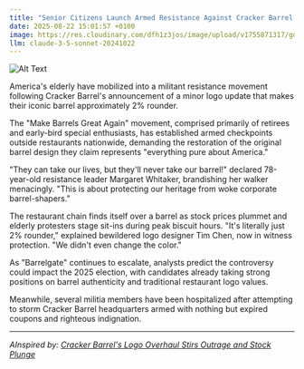 ```yaml
---
title: "Senior Citizens Launch Armed Resistance Against Cracker Barrel's 2% Logo Change"
date: 2025-08-22 15:01:57 +0100
image: https://res.cloudinary.com/dfh1z3jos/image/upload/v1755871317/gdkc3jtpkgtjl5h3nk7i.jpg
llm: claude-3-5-sonnet-20241022
---
```

![Alt Text](https://res.cloudinary.com/dfh1z3jos/image/upload/v1755871317/gdkc3jtpkgtjl5h3nk7i.jpg "A bustling Cracker Barrel restaurant parking lot transformed into a makeshift military encampment, with elderly veterans in tactical gear and suspenders strategically positioned behind overturned wooden rocking chairs and tables. Walkers and mobility scooters are modified with makeshift armor and weapon mounts, while silver-haired combatants brandish spatulas and wooden canes as improvised weapons. The scene is dramatically lit with late afternoon golden sunlight, casting long shadows across the parking lot, with a giant 2% logo in the background slightly askew and riddled with small bullet holes. The photographic style is hyper-realistic, capturing every wrinkle of determination and every piece of tactical gear with crisp, documentary-like precision.")

America's elderly have mobilized into a militant resistance movement following Cracker Barrel's announcement of a minor logo update that makes their iconic barrel approximately 2% rounder.

The "Make Barrels Great Again" movement, comprised primarily of retirees and early-bird special enthusiasts, has established armed checkpoints outside restaurants nationwide, demanding the restoration of the original barrel design they claim represents "everything pure about America."

"They can take our lives, but they'll never take our barrel!" declared 78-year-old resistance leader Margaret Whitaker, brandishing her walker menacingly. "This is about protecting our heritage from woke corporate barrel-shapers."

The restaurant chain finds itself over a barrel as stock prices plummet and elderly protesters stage sit-ins during peak biscuit hours. "It's literally just 2% rounder," explained bewildered logo designer Tim Chen, now in witness protection. "We didn't even change the color."

As "Barrelgate" continues to escalate, analysts predict the controversy could impact the 2025 election, with candidates already taking strong positions on barrel authenticity and traditional restaurant logo values.

Meanwhile, several militia members have been hospitalized after attempting to storm Cracker Barrel headquarters armed with nothing but expired coupons and righteous indignation.

---
*AInspired by: [Cracker Barrel's Logo Overhaul Stirs Outrage and Stock Plunge](https://twitter.com/search?q=Cracker%20Barrel%27s%20Logo%20Overhaul%20Stirs%20Outrage%20and%20Stock%20Plunge)*